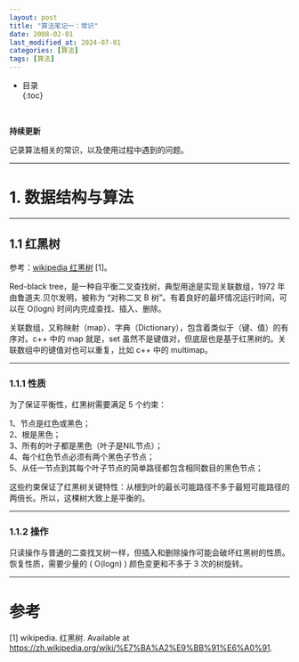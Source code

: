 ```yaml
---
layout: post
title: "算法笔记一：常识"
date: 2008-02-01
last_modified_at: 2024-07-01
categories: [算法]
tags: [算法]
---
```


* 目录  
{:toc}
<br/>

**持续更新**   

记录算法相关的常识，以及使用过程中遇到的问题。    

---

# 1. 数据结构与算法

---

## 1.1 红黑树

参考：[wikipedia 红黑树](https://zh.wikipedia.org/wiki/%E7%BA%A2%E9%BB%91%E6%A0%91) [1]。      

Red-black tree，是一种自平衡二叉查找树，典型用途是实现关联数组，1972 年由鲁道夫.贝尔发明，被称为 “对称二叉 B 树”。有着良好的最坏情况运行时间，可以在 O(logn) 时间内完成查找、插入、删除。     

关联数组，又称映射（map）、字典（Dictionary），包含着类似于（键、值）的有序对。c++ 中的 map 就是，set 虽然不是键值对，但底层也是基于红黑树的。关联数组中的键值对也可以重复，比如 c++ 中的 multimap。  

---

### 1.1.1 性质

为了保证平衡性，红黑树需要满足 5 个约束：     

1、节点是红色或黑色；   
2、根是黑色；    
3、所有的叶子都是黑色（叶子是NIL节点）；   
4、每个红色节点必须有两个黑色子节点；   
5、从任一节点到其每个叶子节点的简单路径都包含相同数目的黑色节点；   

这些约束保证了红黑树关键特性：从根到叶的最长可能路径不多于最短可能路径的两倍长。所以，这棵树大致上是平衡的。   

---

### 1.1.2 操作

只读操作与普通的二查找叉树一样，但插入和删除操作可能会破坏红黑树的性质。恢复性质，需要少量的 ( O(logn) ) 颜色变更和不多于 3 次的树旋转。  


---

# 参考

[1] wikipedia. 红黑树. Available at https://zh.wikipedia.org/wiki/%E7%BA%A2%E9%BB%91%E6%A0%91.    